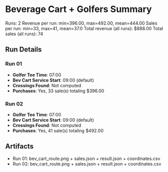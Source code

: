 # Beverage Cart + Golfers Summary

Runs: 2
Revenue per run: min=396.00, max=492.00, mean=444.00
Sales per run: min=33, max=41, mean=37.0
Total revenue (all runs): $888.00
Total sales (all runs): 74

## Run Details
### Run 01
- **Golfer Tee Time**: 07:00
- **Bev Cart Service Start**: 09:00 (default)
- **Crossings Found**: Not computed
- **Purchases**: Yes, 33 sale(s) totaling $396.00

### Run 02
- **Golfer Tee Time**: 07:00
- **Bev Cart Service Start**: 09:00 (default)
- **Crossings Found**: Not computed
- **Purchases**: Yes, 41 sale(s) totaling $492.00

## Artifacts
- Run 01: bev_cart_route.png + sales.json + result.json + coordinates.csv
- Run 02: bev_cart_route.png + sales.json + result.json + coordinates.csv
